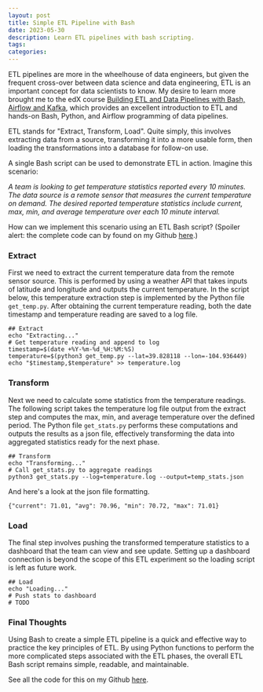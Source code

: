 ```yaml
---
layout: post
title: Simple ETL Pipeline with Bash
date: 2023-05-30
description: Learn ETL pipelines with bash scripting.
tags:
categories:
---
```


ETL pipelines are more in the wheelhouse of data engineers, but given the frequent cross-over between data science and data engineering, ETL is an important concept for data scientists to know. My desire to learn more brought me to the edX course [Building ETL and Data Pipelines with Bash, Airflow and Kafka](https://www.edx.org/course/building-etl-and-data-pipelines-with-bash-airflow-and-kafka), which provides an excellent introduction to ETL and hands-on Bash, Python, and Airflow programming of data pipelines.

ETL stands for "Extract, Transform, Load". Quite simply, this involves extracting data from a source, transforming it into a more usable form, then loading the transformations into a database for follow-on use.

A single Bash script can be used to demonstrate ETL in action. Imagine this scenario:

*A team is looking to get temperature statistics reported every 10 minutes. The data source is a remote sensor that measures the current temperature on demand. The desired reported temperature statistics include current, max, min, and average temperature over each 10 minute interval.*

How can we implement this scenario using an ETL Bash script? (Spoiler alert: the complete code can by found on my Github [here](https://github.com/data-sandbox/data-pipelines/tree/main/bash_temp_reporting).)

### Extract

First we need to extract the current temperature data from the remote sensor source. This is performed by using a weather API that takes inputs of latitude and longitude and outputs the current temperature. In the script below, this temperature extraction step is implemented by the Python file `get_temp.py`. After obtaining the current temperature reading, both the date timestamp and temperature reading are saved to a log file.

```
## Extract
echo "Extracting..."
# Get temperature reading and append to log
timestamp=$(date +%Y-%m-%d_%H:%M:%S)
temperature=$(python3 get_temp.py --lat=39.828118 --lon=-104.936449)
echo "$timestamp,$temperature" >> temperature.log
```
### Transform

Next we need to calculate some statistics from the temperature readings. The following script takes the temperature log file output from the extract step and computes the max, min, and average temperature over the defined period. The Python file `get_stats.py` performs these computations and outputs the results as a json file, effectively transforming the data into aggregated statistics ready for the next phase.
```
## Transform
echo "Transforming..."
# Call get_stats.py to aggregate readings
python3 get_stats.py --log=temperature.log --output=temp_stats.json
```
And here's a look at the json file formatting.
```
{"current": 71.01, "avg": 70.96, "min": 70.72, "max": 71.01}
```


### Load

The final step involves pushing the transformed temperature statistics to a dashboard that the team can view and see update. Setting up a dashboard connection is beyond the scope of this ETL experiment so the loading script is left as future work.

```
## Load
echo "Loading..."
# Push stats to dashboard
# TODO
```

### Final Thoughts
Using Bash to create a simple ETL pipeline is a quick and effective way to practice the key principles of ETL. By using Python functions to perform the more complicated steps associated with the ETL phases, the overall ETL Bash script remains simple, readable, and maintainable.

See all the code for this on my Github [here](https://github.com/data-sandbox/data-pipelines/tree/main/bash_temp_reporting).
